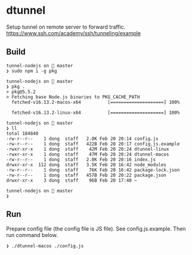 
# dtunnel
Setup tunnel on remote server to forward traffic.
https://www.ssh.com/academy/ssh/tunneling/example
## Build
```
tunnel-nodejs on  master
❯ sudo npm i -g pkg

tunnel-nodejs on  master
❯ pkg .
> pkg@5.5.2
> Fetching base Node.js binaries to PKG_CACHE_PATH
  fetched-v16.13.2-macos-x64          [====================] 100%

  fetched-v16.13.2-linux-x64          [====================] 100%

tunnel-nodejs on  master 
❯ ll
total 184840
-rw-r--r--    1 dong  staff   2.0K Feb 20 20:14 config.js
-rw-r--r--    1 dong  staff   422B Feb 20 20:17 config.js.example
-rwxr-xr-x    1 dong  staff    42M Feb 20 20:24 dtunnel-linux
-rwxr-xr-x    1 dong  staff    47M Feb 20 20:24 dtunnel-macos
-rw-r--r--    1 dong  staff   2.8K Feb 20 20:16 index.js
drwxr-xr-x  112 dong  staff   3.5K Feb 20 16:42 node_modules
-rw-r--r--    1 dong  staff    76K Feb 20 16:42 package-lock.json
-rw-r--r--    1 dong  staff   457B Feb 20 20:22 package.json
drwxr-xr-x    3 dong  staff    96B Feb 20 17:40 ~

tunnel-nodejs on  master
❯
```
## Run
Prepare config file (the config file is JS file). See config.js.example. Then run command below.
```
❯ ./dtunnel-macos ./config.js
```
